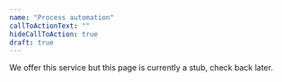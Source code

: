 ```yaml
---
name: "Process automation"
callToActionText: ""
hideCallToAction: true
draft: true
---
```


We offer this service but this page is currently a stub, check back later.